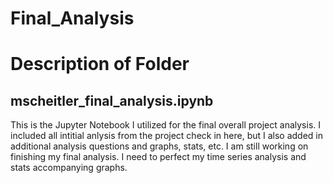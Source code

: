 # **Final_Analysis**
# **Description of Folder**
## **mscheitler_final_analysis.ipynb**<br>
This is the Jupyter Notebook I utilized for the final overall project analysis. I included all intitial anlysis from the project check in here, but I also added in additional analysis questions and graphs, stats, etc. I am still working on finishing my final analysis. I need to perfect my time series analysis and stats accompanying graphs. 
